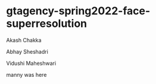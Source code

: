 # gtagency-spring2022-face-superresolution

Akash Chakka


Abhay Sheshadri


Vidushi Maheshwari


manny was here